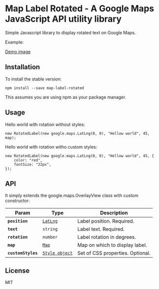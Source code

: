 # Map Label Rotated - A Google Maps JavaScript API utility library

Simple Javascript library to display rotated text on Google Maps.

Example:

[Demo image](img/demo.png)


## Installation
To install the stable version:

	npm install --save map-label-rotated
	
This assumes you are using npm as your package manager.	

## Usage

Hello world with rotation without styles:

	new RotatedLabel(new google.maps.LatLng(0, 0), "Hellow world", 45, map);
	
Hello world with rotation witho custom styles:

	new RotatedLabel(new google.maps.LatLng(0, 0), "Hellow world", 45, {
		color: "red",
		fontSize: "22px",
	});
	
## API

It simply extends the google.maps.OverlayView class with custom constructor:

Param | Type  | Description  
-------|------|------------
**`position`** | [`LatLng`](https://developers.google.com/maps/documentation/javascript/reference/3.exp/coordinates#LatLng) | Label position. Required.
**`text`** | `string` | Label text. Required.
**`rotation`** | `number` | Label rotation in degrees.
**`map`** | [`Map`](https://developers.google.com/maps/documentation/javascript/reference/3.exp/map#Map) | Map on which to display label.
**`customStyles`** | [`Style object`](https://www.w3schools.com/jsref/dom_obj_style.asp) | Set of CSS properties. Optional.

## License

MIT